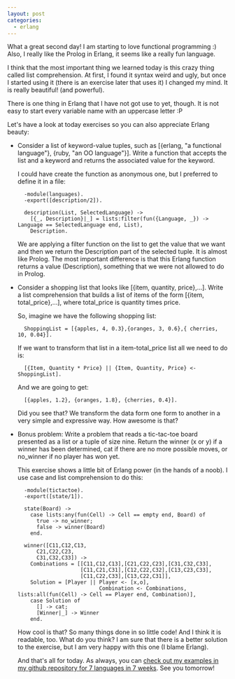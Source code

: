 ```yaml
---
layout: post
categories:
  - erlang
---
```

What a great second day! I am starting to love functional programming :) Also, I really like the Prolog in Erlang, it seems like a really fun language.

I think that the most important thing we learned today is this crazy thing called list comprehension. At first, I found it syntax weird and ugly, but once I started using it (there is an exercise later that uses it) I changed my mind. It is really beautiful! (and powerful).

There is one thing in Erlang that I have not got use to yet, though. It is not easy to start every variable name with an uppercase letter :P

Let's have a look at today exercises so you can also appreciate Erlang beauty:

- Consider a list of keyword-value tuples, such as [{erlang, "a functional language"}, {ruby, "an OO language"}]. Write a function that accepts the list and a keyword and returns the associated value for the keyword.

  I could have create the function as anonymous one, but I preferred to define it in a file:

        -module(languages).
        -export([description/2]).

        description(List, SelectedLanguage) ->
          [{_, Description}|_] = lists:filter(fun({Language, _}) -> Language == SelectedLanguage end, List),
          Description.

  We are applying a filter function on the list to get the value that we want and then we return the Description part of the selected tuple.
  It is almost like Prolog. The most important difference is that this Erlang function returns a value (Description), something that we were not allowed to do in Prolog.

- Consider a shopping list that looks like [{item, quantity, price},...]. Write a list comprehension that builds a list of items of the form [{item, total_price},...], where total_price is quantity times price.

  So, imagine we have the following shopping list:

        ShoppingList = [{apples, 4, 0.3},{oranges, 3, 0.6},{ cherries, 10, 0.04}].

  If we want to transform that list in a item-total_price list all we need to do is:

        [{Item, Quantity * Price} || {Item, Quantity, Price} <- ShoppingList].

  And we are going to get:

        [{apples, 1.2}, {oranges, 1.8}, {cherries, 0.4}].

  Did you see that? We transform the data form one form to another in a very simple and expressive way. How awesome is that?

- Bonus problem: Write a problem that reads a tic-tac-toe board presented as a list or a tuple of size nine. Return the winner (x or y) if a winner has been determined, cat if there are no more possible moves, or no_winner if no player has won yet.

  This exercise shows a little bit of Erlang power (in the hands of a noob). I use case and list comprehension to do this:

        -module(tictactoe).
        -export([state/1]).

        state(Board) ->
          case lists:any(fun(Cell) -> Cell == empty end, Board) of
            true -> no_winner;
            false -> winner(Board)
          end.

        winner([C11,C12,C13,
            C21,C22,C23,
            C31,C32,C33]) ->
          Combinations = [[C11,C12,C13],[C21,C22,C23],[C31,C32,C33],
                          [C11,C21,C31],[C12,C22,C32],[C13,C23,C33],
                          [C11,C22,C33],[C13,C22,C31]],
          Solution = [Player || Player <- [x,o],
                                Combination <- Combinations, lists:all(fun(Cell) -> Cell == Player end, Combination)],
          case Solution of
            [] -> cat;
            [Winner|_] -> Winner
          end.

  How cool is that? So many things done in so little code! And I think it is readable, too. What do you think?
  I am sure that there is a better solution to the exercise, but I am very happy with this one (I blame Erlang).

  And that's all for today. As always, you can [check out my examples in my github repository for 7 languages in 7 weeks](https://github.com/plagelao/7languages7weeks/tree/master/erlang/day-2). See you tomorrow!
